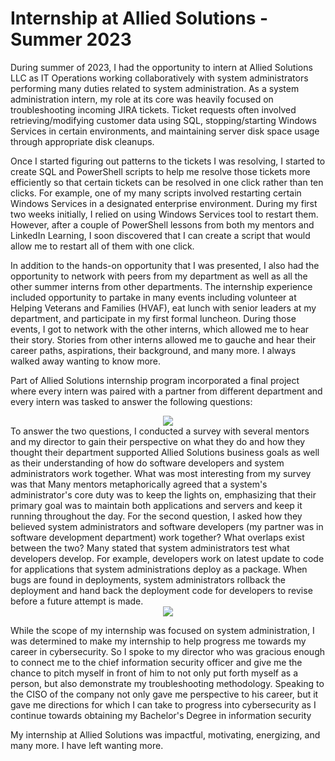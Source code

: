 # Internship at Allied Solutions - Summer 2023 #
During summer of 2023, I had the opportunity to intern at Allied Solutions LLC as IT Operations working collaboratively with system administrators performing many duties related to system administration. As a system administration intern, my role at its core was heavily focused on troubleshooting incoming JIRA tickets. Ticket requests often involved retrieving/modifying customer data using SQL, stopping/starting Windows Services in certain environments, and maintaining server disk space usage through appropriate disk cleanups.

Once I started figuring out patterns to the tickets I was resolving, I started to create SQL and PowerShell scripts to help me resolve those tickets more efficiently so that certain tickets can be resolved in one click rather than ten clicks. For example, one of my many scripts involved restarting certain Windows Services in a designated enterprise environment. During my first two weeks initially, I relied on using Windows Services tool to restart them. However, after a couple of PowerShell lessons from both my mentors and LinkedIn Learning, I soon discovered that I can create a script that would allow me to restart all of them with one click.

In addition to the hands-on opportunity that I was presented, I also had the opportunity to network with peers from my department as well as all the other summer interns from other departments. The internship experience included opportunity to partake in many events including volunteer at Helping Veterans and Families (HVAF), eat lunch with senior leaders at my department, and participate in my first formal luncheon. During those events, I got to network with the other interns, which allowed me to hear their story. Stories from other interns allowed me to gauche and hear their career paths, aspirations, their background, and many more. I always walked away wanting to know more.

Part of Allied Solutions internship program incorporated a final project where every intern was paired with a partner from different department and every intern was tasked to answer the following questions:

<div align="center">
  <image src="https://github.com/bchen96/Writeups/blob/main/Allied%20Solutions%20Internship/Big%20Questions.png">
</div>
To answer the two questions, I conducted a survey with several mentors and my director to gain their perspective on what they do and how they thought their department supported Allied Solutions business goals as well as their understanding of how do software developers and system administrators work together. What was most interesting from my survey was that Many mentors metaphorically agreed that a system's administrator's core duty was to keep the lights on, emphasizing that their primary goal was to maintain both applications and servers and keep it running throughout the day. For the second question, I asked how they believed system administrators and software developers (my partner was in software development department) work together? What overlaps exist between the two? Many stated that system administrators test what developers develop. For example, developers work on latest update to code for applications that system administrations deploy as a package. When bugs are found in deployments, system administrators rollback the deployment and hand back the deployment code for developers to revise before a future attempt is made.

<div align="center">
  <image src="https://github.com/bchen96/Writeups/blob/main/Allied%20Solutions%20Internship/Open%20House%20Presentation.jpg">
</div>

While the scope of my internship was focused on system administration,  I was determined to make my internship to help progress me towards my career in cybersecurity. So I spoke to my director who was gracious enough to connect me to the chief information security officer and give me the chance to pitch myself in front of him to not only put forth myself as a person, but also demonstrate my troubleshooting methodology. Speaking to the CISO of the company not only gave me perspective to his career, but it gave me directions for which I can take to progress into cybersecurity as I continue towards obtaining my Bachelor's Degree in information security

My internship at Allied Solutions was impactful, motivating, energizing, and many more. I have left wanting more.
